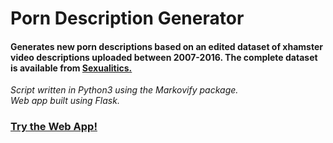 # Porn Description Generator

#### Generates new porn descriptions based on an edited dataset of xhamster video descriptions uploaded between 2007-2016. The complete dataset is available from <a href="https://sexualitics.github.io/" target="_blank">Sexualitics.</a>

*Script written in Python3 using the Markovify package.*<br>
*Web app built using Flask.*

### <a href="https://porn-description-generator.herokuapp.com/" target="_blank">Try the Web App!<a>

